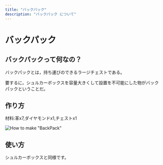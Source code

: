```yaml
---
title: "バックパック"
description: "バックパック について"
---
```


# バックパック

## バックパックって何なの？

バックパックとは，持ち運びのできるラージチェストである。

要するに，シュルカーボックスを容量大きくして設置を不可能にした物がバックパックということだ。

## 作り方

材料:革x7,ダイヤモンドx1,チェストx1

![How to make "BackPack"](https://i.imgur.com/LUrSmnZ.png)

## 使い方

シュルカーボックスと同様です。
